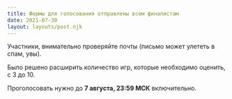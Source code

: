 ```yaml
---
title: Формы для голосования отправлены всем финалистам
date: 2021-07-30
layout: layouts/post.njk
---
```


Участники, внимательно проверяйте почты (письмо может улететь в спам, увы).

Было решено расширить количество игр, которые необходимо оценить, с 3 до 10.

Проголосовать нужно до **7 августа, 23:59 МСК** включительно.
